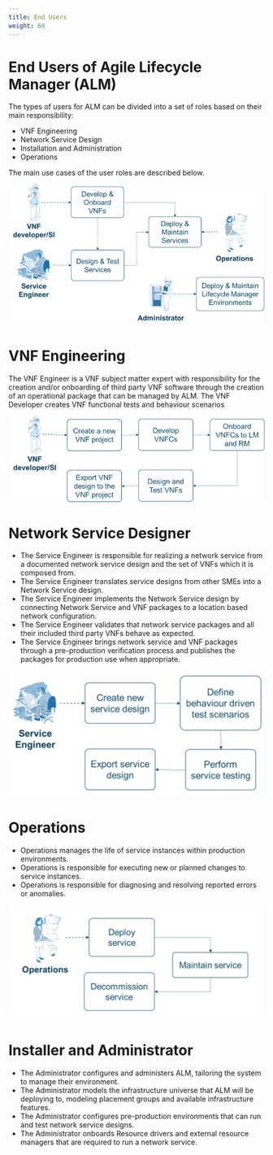 ```yaml
---
title: End Users
weight: 60
---
```

# End Users of Agile Lifecycle Manager (ALM)

The types of users for ALM can be divided into a set of roles based on their main responsibility:

* VNF Engineering
* Network Service Design
* Installation and Administration
* Operations 


The main use cases of the user roles are described below.

![Users of ALM](/images/users/user-roles.png "Users of ALM")

# VNF Engineering

The VNF Engineer is a VNF subject matter expert with responsibility for the creation and/or onboarding of third party VNF software through the creation of an operational package that can be managed by ALM.
The VNF Developer creates VNF functional tests and behaviour scenarios

![VNF Developer](/images/users/vnf-developer.png "VNF Developer")


# Network Service Designer

* The Service Engineer is responsible for realizing a network service from a documented network service design and the set of VNFs which it is composed from.
* The Service Engineer translates service designs from other SMEs into a Network Service design.
* The Service Engineer implements the Network Service design by connecting Network Service and VNF packages to a location based network configuration.
* The Service Engineer validates that network service packages and all their included third party VNFs behave as expected. 
* The Service Engineer brings network service and VNF packages through a pre-production verification process and publishes the packages for production use when appropriate.

![Service Engineer](/images/users/service-engineer.png "Service Engineer")

# Operations

* Operations manages the life of service instances within production environments.
* Operations is responsible for executing new or planned changes to service instances.
* Operations is responsible for diagnosing and resolving reported errors or anomalies.

![Operations](/images/users/operations.png "Operations")

# Installer and Administrator

* The Administrator configures and administers ALM, tailoring the system to manage their environment.
* The Administrator models the infrastructure universe that ALM will be deploying to, modeling placement groups and available infrastructure features.    
* The Administrator configures pre-production environments that can run and test network service designs.
* The Administrator onboards Resource drivers and external resource managers that are required to run a network service.



